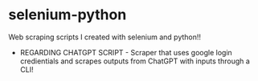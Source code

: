 # selenium-python

Web scraping scripts I created with selenium and python!!

- REGARDING CHATGPT SCRIPT - Scraper that uses google login credientials and scrapes outputs from ChatGPT with inputs through a CLI!
